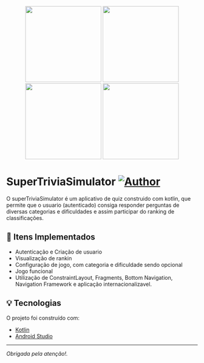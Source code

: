 
<p align="center">
  <img src="https://i.imgur.com/Qxb8sod.jpg" width="200">
  <img src="https://i.imgur.com/ztD35wI.jpg" width="200">
  <img src="https://i.imgur.com/gbzyKcq.jpg" width="200">
  <img src="https://i.imgur.com/UNN9wHF.jpg" width="200">
</p>

# SuperTriviaSimulator [![Author](https://img.shields.io/badge/author-anapaullamb-7225d0?style=flat-square)](https://github.com/anapaullamb)

O superTriviaSimulator é um aplicativo de quiz construido com kotlin, que permite que o usuario (autenticado) consiga responder perguntas de diversas categorias e dificuldades e assim participar do ranking de classificações.
## :page_with_curl: Itens Implementados

  - Autenticação e Criação de usuario
  - Visualização de rankin
  - Configuração de jogo, com categoria e dificuldade sendo opcional
  - Jogo funcional
  - Utilização de ConstraintLayout, Fragments, Bottom Navigation, Navigation Framework e aplicação internacionalizavel.
  

## :bulb: Tecnologias

O projeto foi construído com:

- [Kotlin](https://kotlinlang.org)
- [Android Studio](https://developer.android.com/studio)

---
_Obrigada pela atenção!._
